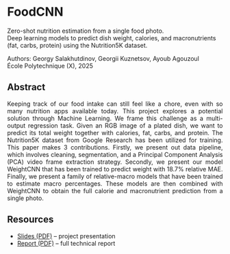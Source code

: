 # FoodCNN

Zero-shot nutrition estimation from a single food photo.  
Deep learning models to predict dish weight, calories, and macronutrients (fat, carbs, protein) using the Nutrition5K dataset.  

Authors: Georgy Salakhutdinov, Georgii Kuznetsov, Ayoub Agouzoul  
École Polytechnique (X), 2025

## Abstract

<p align="justify">
Keeping track of our food intake can still feel like a chore, even with so many nutrition apps available today. This project explores a potential solution through Machine Learning. We frame this challenge as a multi-output regression task. Given an RGB image of a plated dish, we want to predict its total weight together with calories, fat, carbs, and protein. The Nutrition5K dataset from Google Research has been utilized for training. This paper makes 3 contributions. Firstly, we present out data pipeline, which involves cleaning, segmentation, and a Principal Component Analysis (PCA) video frame extraction strategy. Secondly, we present our model WeightCNN that has been trained to predict weight with 18.7% relative MAE. Finally, we present a family of relative-macro models that have been trained to estimate macro percentages. These models are then combined with WeightCNN to obtain the full calorie and macronutrient prediction from a single photo.
</p>

## Resources
- [Slides (PDF)](Slides.pdf) – project presentation
- [Report (PDF)](report/FoodCNN_Report.pdf) – full technical report
